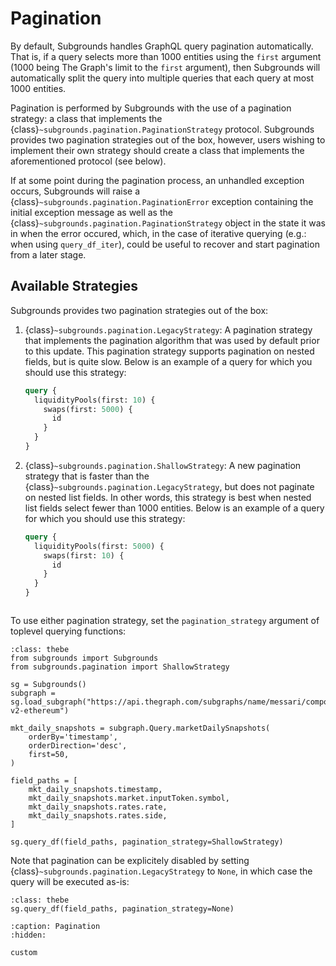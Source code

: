 # Pagination
By default, Subgrounds handles GraphQL query pagination automatically. That is, if a query selects more than 1000 entities using the `first` argument (1000 being The Graph's limit to the `first` argument), then Subgrounds will automatically split the query into multiple queries that each query at most 1000 entities.

Pagination is performed by Subgrounds with the use of a pagination strategy: a class that implements the {class}`~subgrounds.pagination.PaginationStrategy` protocol. Subgrounds provides two pagination strategies out of the box, however, users wishing to implement their own strategy should create a class that implements the aforementioned protocol (see below).

If at some point during the pagination process, an unhandled exception occurs, Subgrounds will raise a {class}`~subgrounds.pagination.PaginationError` exception containing the initial exception message as well as the {class}`~subgrounds.pagination.PaginationStrategy` object in the state it was in when the error occured, which, in the case of iterative querying (e.g.: when using `query_df_iter`), could be useful to recover and start pagination from a later stage.

## Available Strategies
Subgrounds provides two pagination strategies out of the box:
1. {class}`~subgrounds.pagination.LegacyStrategy`: A pagination strategy that implements the pagination algorithm that was used by default prior to this update. This pagination strategy supports pagination on nested fields, but is quite slow. Below is an example of a query for which you should use this strategy:
    ```graphql
    query {
      liquidityPools(first: 10) {
        swaps(first: 5000) {
          id
        }
      }
    }
    ```

2. {class}`~subgrounds.pagination.ShallowStrategy`: A new pagination strategy that is faster than the {class}`~subgrounds.pagination.LegacyStrategy`, but does not paginate on nested list fields. In other words, this strategy is best when nested list fields select fewer than 1000 entities. Below is an example of a query for which you should use this strategy:
    ```graphql
    query {
      liquidityPools(first: 5000) {
        swaps(first: 10) {
          id
        }
      }
    }
    ```

```{thebe-button}
```

To use either pagination strategy, set the `pagination_strategy` argument of toplevel querying functions:
```{code-block} python
:class: thebe
from subgrounds import Subgrounds
from subgrounds.pagination import ShallowStrategy

sg = Subgrounds()
subgraph = sg.load_subgraph("https://api.thegraph.com/subgraphs/name/messari/compound-v2-ethereum")

mkt_daily_snapshots = subgraph.Query.marketDailySnapshots(
    orderBy='timestamp',
    orderDirection='desc',
    first=50,
)

field_paths = [
    mkt_daily_snapshots.timestamp,
    mkt_daily_snapshots.market.inputToken.symbol,
    mkt_daily_snapshots.rates.rate,
    mkt_daily_snapshots.rates.side,
]

sg.query_df(field_paths, pagination_strategy=ShallowStrategy) 
```

Note that pagination can be explicitely disabled by setting {class}`~subgrounds.pagination.LegacyStrategy` to `None`, in which case the query will be executed as-is:
```{code-block} python
:class: thebe
sg.query_df(field_paths, pagination_strategy=None) 
```

```{toctree}
:caption: Pagination
:hidden:

custom
```

